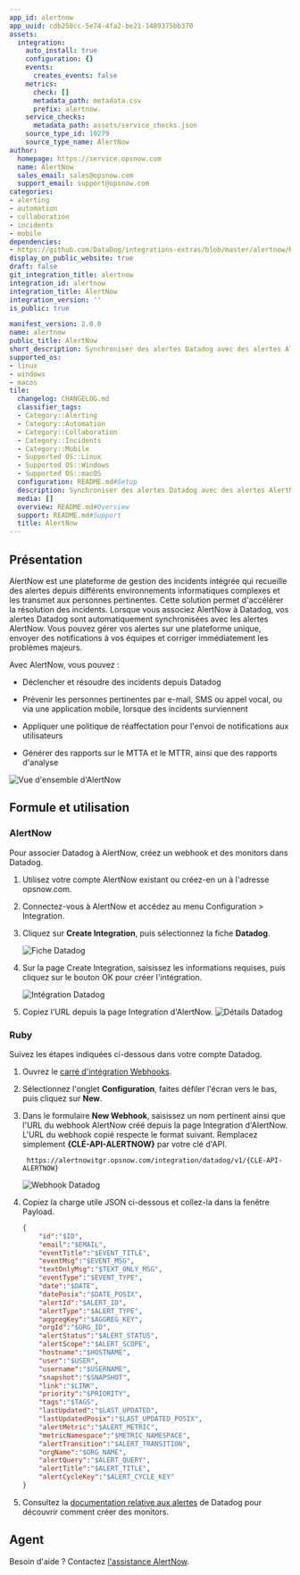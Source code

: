 ```yaml
---
app_id: alertnow
app_uuid: cdb258cc-5e74-4fa2-be21-1489375bb370
assets:
  integration:
    auto_install: true
    configuration: {}
    events:
      creates_events: false
    metrics:
      check: []
      metadata_path: metadata.csv
      prefix: alertnow.
    service_checks:
      metadata_path: assets/service_checks.json
    source_type_id: 10279
    source_type_name: AlertNow
author:
  homepage: https://service.opsnow.com
  name: AlertNow
  sales_email: sales@opsnow.com
  support_email: support@opsnow.com
categories:
- alerting
- automation
- collaboration
- incidents
- mobile
dependencies:
- https://github.com/DataDog/integrations-extras/blob/master/alertnow/README.md
display_on_public_website: true
draft: false
git_integration_title: alertnow
integration_id: alertnow
integration_title: AlertNow
integration_version: ''
is_public: true

manifest_version: 2.0.0
name: alertnow
public_title: AlertNow
short_description: Synchroniser des alertes Datadog avec des alertes AlertNow
supported_os:
- linux
- windows
- macos
tile:
  changelog: CHANGELOG.md
  classifier_tags:
  - Category::Alerting
  - Category::Automation
  - Category::Collaboration
  - Category::Incidents
  - Category::Mobile
  - Supported OS::Linux
  - Supported OS::Windows
  - Supported OS::macOS
  configuration: README.md#Setup
  description: Synchroniser des alertes Datadog avec des alertes AlertNow
  media: []
  overview: README.md#Overview
  support: README.md#Support
  title: AlertNow
---
```


<!--  SOURCED FROM https://github.com/DataDog/integrations-extras -->


## Présentation

AlertNow est une plateforme de gestion des incidents intégrée qui recueille des alertes depuis différents environnements informatiques complexes et les transmet aux personnes pertinentes. Cette solution permet d'accélérer la résolution des incidents. Lorsque vous associez AlertNow à Datadog, vos alertes Datadog sont automatiquement synchronisées avec les alertes AlertNow. Vous pouvez gérer vos alertes sur une plateforme unique, envoyer des notifications à vos équipes et corriger immédiatement les problèmes majeurs.


Avec AlertNow, vous pouvez :
- Déclencher et résoudre des incidents depuis Datadog
- Prévenir les personnes pertinentes par e-mail, SMS ou appel vocal, ou via une application mobile, lorsque des incidents surviennent

- Appliquer une politique de réaffectation pour l'envoi de notifications aux utilisateurs
- Générer des rapports sur le MTTA et le MTTR, ainsi que des rapports d'analyse


![Vue d'ensemble d'AlertNow][1]

## Formule et utilisation

### AlertNow

Pour associer Datadog à AlertNow, créez un webhook et des monitors dans Datadog.


1. Utilisez votre compte AlertNow existant ou créez-en un à l'adresse opsnow.com.

2. Connectez-vous à AlertNow et accédez au menu Configuration > Integration.
3. Cliquez sur **Create Integration**, puis sélectionnez la fiche **Datadog**.

    ![Fiche Datadog][2]

4. Sur la page Create Integration, saisissez les informations requises, puis cliquez sur le bouton OK pour créer l'intégration.

    ![Intégration Datadog][3]

5. Copiez l'URL depuis la page Integration d'AlertNow.
    ![Détails Datadog][4]


### Ruby

Suivez les étapes indiquées ci-dessous dans votre compte Datadog.


1. Ouvrez le [carré d'intégration Webhooks][5].

2. Sélectionnez l'onglet **Configuration**, faites défiler l'écran vers le bas, puis cliquez sur **New**.

3. Dans le formulaire **New Webhook**, saisissez un nom pertinent ainsi que l'URL du webhook AlertNow créé depuis la page Integration d'AlertNow. L'URL du webhook copié respecte le format suivant. Remplacez simplement **{CLÉ-API-ALERTNOW}** par votre clé d'API.



    <pre><code> https://alertnowitgr.opsnow.com/integration/datadog/v1/{CLÉ-API-ALERTNOW} </code></pre>

    ![Webhook Datadog][6]

4. Copiez la charge utile JSON ci-dessous et collez-la dans la fenêtre Payload.


    ``` json
    {
        "id":"$ID",
        "email":"$EMAIL",
        "eventTitle":"$EVENT_TITLE",
        "eventMsg":"$EVENT_MSG",
        "textOnlyMsg":"$TEXT_ONLY_MSG",
        "eventType":"$EVENT_TYPE",
        "date":"$DATE",
        "datePosix":"$DATE_POSIX",
        "alertId":"$ALERT_ID",
        "alertType":"$ALERT_TYPE",
        "aggregKey":"$AGGREG_KEY",
        "orgId":"$ORG_ID",
        "alertStatus":"$ALERT_STATUS",
        "alertScope":"$ALERT_SCOPE",
        "hostname":"$HOSTNAME",
        "user":"$USER",
        "username":"$USERNAME",
        "snapshot":"$SNAPSHOT",
        "link":"$LINK",
        "priority":"$PRIORITY",
        "tags":"$TAGS",
        "lastUpdated":"$LAST_UPDATED",
        "lastUpdatedPosix":"$LAST_UPDATED_POSIX",
        "alertMetric":"$ALERT_METRIC",
        "metricNamespace":"$METRIC_NAMESPACE",
        "alertTransition":"$ALERT_TRANSITION",
        "orgName":"$ORG_NAME",
        "alertQuery":"$ALERT_QUERY",
        "alertTitle":"$ALERT_TITLE",
        "alertCycleKey":"$ALERT_CYCLE_KEY"
    }

    ```

5. Consultez la [documentation relative aux alertes][7] de Datadog pour découvrir comment créer des monitors.



## Agent

Besoin d'aide ? Contactez [l'assistance AlertNow][8].


[1]: https://raw.githubusercontent.com/DataDog/integrations-extras/master/alertnow/images/alertnow_overview.png
[2]: https://raw.githubusercontent.com/DataDog/integrations-extras/master/alertnow/images/integration_card_datadog.png
[3]: https://raw.githubusercontent.com/DataDog/integrations-extras/master/alertnow/images/create_integration_datadog_en.png
[4]: https://raw.githubusercontent.com/DataDog/integrations-extras/master/alertnow/images/datadog_integration_detail.png
[5]: https://app.datadoghq.com/account/login?next=%2Faccount%2Fsettings#integrations/webhooks
[6]: https://raw.githubusercontent.com/DataDog/integrations-extras/master/alertnow/images/datadog_webhook.png
[7]: https://docs.datadoghq.com/fr/monitors/
[8]: mailto:support@opsnow.com
